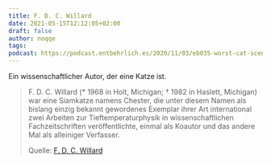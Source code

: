 ```yaml
---
title: F. D. C. Willard
date: 2021-05-15T12:12:05+02:00
draft: false
author: noqqe
tags:
podcast: https://podcast.entbehrlich.es/2020/11/03/eb035-worst-cat-scenario/
---
```


Ein wissenschaftlicher Autor, der eine Katze ist.

> F. D. C. Willard (* 1968 in Holt, Michigan; † 1982 in Haslett, Michigan) war
> eine Siamkatze namens Chester, die unter diesem Namen als bislang einzig
> bekannt gewordenes Exemplar ihrer Art international zwei Arbeiten zur
> Tieftemperaturphysik in wissenschaftlichen Fachzeitschriften veröffentlichte,
> einmal als Koautor und das andere Mal als alleiniger Verfasser.
>
> Quelle: [F. D. C. Willard](https://de.wikipedia.org/wiki/F._D._C._Willard)
